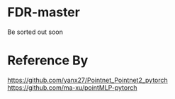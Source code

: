 # FDR-master
Be sorted out soon

# Reference By
https://github.com/yanx27/Pointnet_Pointnet2_pytorch
https://github.com/ma-xu/pointMLP-pytorch
